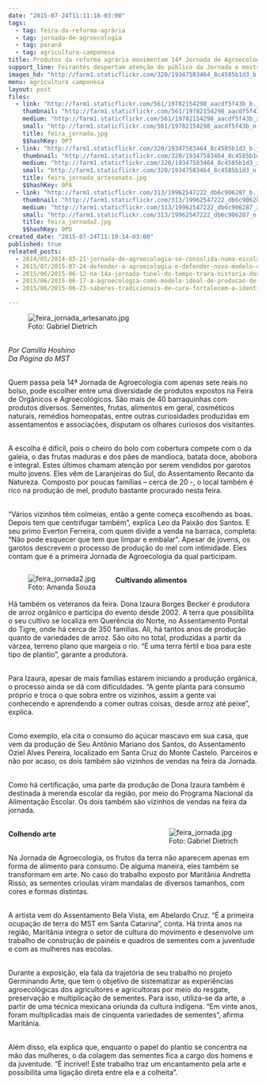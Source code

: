 ```yaml
---
date: "2015-07-24T11:11:16-03:00"
tags:
  - tag: feira-da-reforma-agrária
  - tag: jornada-de-agroecologia
  - tag: paraná
  - tag: agricultura-camponesa
title: Produtos da reforma agrária movimentam 14ª Jornada de Agroecologia
support_line: Feirantes despertam atenção do público da Jornada e mostram a relação entre produtos agroecológicos vendidos e suas histórias de vida.
images_hd: "http://farm1.staticflickr.com/320/19347583464_8c4585b1d3_b.jpg"
menu: agricultura camponesa
layout: post
files:
  - link: "http://farm1.staticflickr.com/561/19782154298_aacdf5f43b_b.jpg"
    thumbnail: "http://farm1.staticflickr.com/561/19782154298_aacdf5f43b_t.jpg"
    medium: "http://farm1.staticflickr.com/561/19782154298_aacdf5f43b_z.jpg"
    small: "http://farm1.staticflickr.com/561/19782154298_aacdf5f43b_n.jpg"
    title: feira_jornada.jpg
    $$hashKey: 0P7
  - link: "http://farm1.staticflickr.com/320/19347583464_8c4585b1d3_b.jpg"
    thumbnail: "http://farm1.staticflickr.com/320/19347583464_8c4585b1d3_t.jpg"
    medium: "http://farm1.staticflickr.com/320/19347583464_8c4585b1d3_z.jpg"
    small: "http://farm1.staticflickr.com/320/19347583464_8c4585b1d3_n.jpg"
    title: feira_jornada_artesanato.jpg
    $$hashKey: 0PA
  - link: "http://farm1.staticflickr.com/313/19962547222_db6c906287_b.jpg"
    thumbnail: "http://farm1.staticflickr.com/313/19962547222_db6c906287_t.jpg"
    medium: "http://farm1.staticflickr.com/313/19962547222_db6c906287_z.jpg"
    small: "http://farm1.staticflickr.com/313/19962547222_db6c906287_n.jpg"
    title: feira_jornada2.jpg
    $$hashKey: 0PD
created_date: "2015-07-24T11:19:14-03:00"
published: true
releated_posts:
  - 2014/05/2014-05-21-jornada-de-agroecologia-se-consolida-numa-escola-popular-e-camponesa.md
  - 2015/07/2015-07-24-defender-a-agroecologia-e-defender-novo-modelo-economico-e-politico-afirma-sem-terra.md
  - 2015/06/2015-06-12-na-14a-jornada-tunel-do-tempo-trara-historia-dos-100-anos-da-guerra-do-contestado.md
  - 2015/06/2015-06-17-a-agroecologia-como-modelo-ideal-de-producao-de-alimentos.md
  - 2015/06/2015-06-23-saberes-tradicionais-de-cura-fortalecem-a-identidade-das-benzedeiras.md

---
```

<figure class="image"><img alt="feira_jornada_artesanato.jpg" src="http://farm1.staticflickr.com/320/19347583464_8c4585b1d3_b.jpg" />
<figcaption>Foto: Gabriel Dietrich</figcaption>
</figure>

<p><br />
<em>Por Camilla Hoshino<br />
Da P&aacute;gina do MST</em></p>

<p><br />
Quem passa pela 14&ordf; Jornada de Agroecologia com apenas sete reais no bolso, pode escolher entre uma diversidade de produtos expostos na Feira de Org&acirc;nicos e Agroecol&oacute;gicos. S&atilde;o mais de 40 barraquinhas com produtos diversos. Sementes, frutas, alimentos em geral, cosm&eacute;ticos naturais, rem&eacute;dios homeopatas, entre outras curiosidades produzidas em assentamentos e associa&ccedil;&otilde;es, disputam os olhares curiosos dos visitantes.</p>

<p><br />
A escolha &eacute; dif&iacute;cil, pois o cheiro do bolo com cobertura compete com o da galeia, o das frutas maduras e dos p&atilde;es de mandioca, batata doce, abobora e integral. Estes &uacute;ltimos chamam aten&ccedil;&atilde;o por serem vendidos por garotos muito jovens. Eles v&ecirc;m de Laranjeiras do Sul, do Assentamento Recanto da Natureza. Composto por poucas fam&iacute;lias &ndash; cerca de 20 -, o local tamb&eacute;m &eacute; rico na produ&ccedil;&atilde;o de mel, produto bastante procurado nesta feira.</p>

<p><br />
&ldquo;V&aacute;rios vizinhos t&ecirc;m colmeias, ent&atilde;o a gente come&ccedil;a escolhendo as boas. Depois tem que centrifugar tamb&eacute;m&rdquo;, explica Leo da Paix&atilde;o dos Santos. E seu primo Everton Ferreira, com quem divide a venda na barraca, completa: &ldquo;N&atilde;o pode esquecer que tem que limpar e embalar&rdquo;. Apesar de jovens, os garotos descrevem o processo de produ&ccedil;&atilde;o do mel com intimidade. Eles contam que &eacute; a primeira Jornada de Agroecologia da qual participam.</p>

<figure class="image" style="float:left"><img alt="feira_jornada2.jpg" src="http://farm1.staticflickr.com/313/19962547222_db6c906287_b.jpg" />
<figcaption>Foto: Amanda Souza</figcaption>
</figure>

<p><br />
<strong>Cultivando alimentos</strong></p>

<p><br />
H&aacute; tamb&eacute;m os veteranos da feira. Dona Izaura Borges Becker &eacute; produtora de arroz org&acirc;nico e participa do evento desde 2002. A terra que possibilita o seu cultivo se localiza em Quer&ecirc;ncia do Norte, no Assentamento Pontal do Tigre, onde h&aacute; cerca de 350 fam&iacute;lias. Ali, h&aacute; tantos anos de produ&ccedil;&atilde;o quanto de variedades de arroz. S&atilde;o oito no total, produzidas a partir da v&aacute;rzea, terreno plano que margeia o rio. &ldquo;&Eacute; uma terra f&eacute;rtil e boa para este tipo de plantio&rdquo;, garante a produtora.</p>

<p><br />
Para Izaura, apesar de mais fam&iacute;lias estarem iniciando a produ&ccedil;&atilde;o org&acirc;nica, o processo ainda se d&aacute; com dificuldades. &ldquo;A gente planta para consumo pr&oacute;prio e troca o que sobra entre os vizinhos, assim a gente vai conhecendo e aprendendo a comer outras coisas, desde arroz at&eacute; peixe&rdquo;, explica.</p>

<p><br />
Como exemplo, ela cita o consumo do a&ccedil;&uacute;car mascavo em sua casa, que vem da produ&ccedil;&atilde;o de Seu Ant&ocirc;nio Mariano dos Santos, do Assentamento Oziel Alves Pereira, localizado em Santa Cruz do Monte Castelo. Parceiros e n&atilde;o por acaso, os dois tamb&eacute;m s&atilde;o vizinhos de vendas na feira da Jornada.</p>

<p><br />
Como h&aacute; certifica&ccedil;&atilde;o, uma parte da produ&ccedil;&atilde;o de Dona Izaura tamb&eacute;m &eacute; destinada &agrave; merenda escolar da regi&atilde;o, por meio do Programa Nacional da Alimenta&ccedil;&atilde;o Escolar. Os dois tamb&eacute;m s&atilde;o vizinhos de vendas na feira da jornada.</p>

<figure class="image" style="float:right"><img alt="feira_jornada.jpg" src="http://farm1.staticflickr.com/561/19782154298_aacdf5f43b_b.jpg" />
<figcaption>Foto: Gabriel Dietrich</figcaption>
</figure>

<p><br />
<strong>Colhendo arte</strong></p>

<p><br />
Na Jornada de Agroecologia, os frutos da terra n&atilde;o aparecem apenas em forma de alimento para consumo. De alguma maneira, eles tamb&eacute;m se transformam em arte. No caso do trabalho exposto por Marit&acirc;nia Andretta Risso, as sementes crioulas viram mandalas de diversos tamanhos, com cores e formas distintas.</p>

<p><br />
A artista vem do Assentamento Bela Vista, em Abelardo Cruz. &ldquo;&Eacute; a primeira ocupa&ccedil;&atilde;o de terra do MST em Santa Catarina&rdquo;, conta. H&aacute; trinta anos na regi&atilde;o, Marit&acirc;nia integra o setor de cultura do movimento e desenvolve um trabalho de constru&ccedil;&atilde;o de pain&eacute;is e quadros de sementes com a juventude e com as mulheres nas escolas.</p>

<p><br />
Durante a exposi&ccedil;&atilde;o, ela fala da trajet&oacute;ria de seu trabalho no projeto Germinando Arte, que tem o objetivo de sistematizar as experi&ecirc;ncias agroecol&oacute;gicas dos agricultores e agricultoras por meio do resgate, preserva&ccedil;&atilde;o e multiplica&ccedil;&atilde;o de sementes. Para isso, utiliza-se da arte, a partir de uma t&eacute;cnica mexicana oriunda da cultura ind&iacute;gena. &ldquo;Em vinte anos, foram multiplicadas mais de cinquenta variedades de sementes&rdquo;, afirma Marit&acirc;nia.</p>

<p><br />
Al&eacute;m disso, ela explica que, enquanto o papel do plantio se concentra na m&atilde;o das mulheres, o da colagem das sementes fica a cargo dos homens e da juventude. &ldquo;&Eacute; incr&iacute;vel! Este trabalho traz um encantamento pela arte e possibilita uma liga&ccedil;&atilde;o direta entre ela e a colheita&rdquo;.</p>

